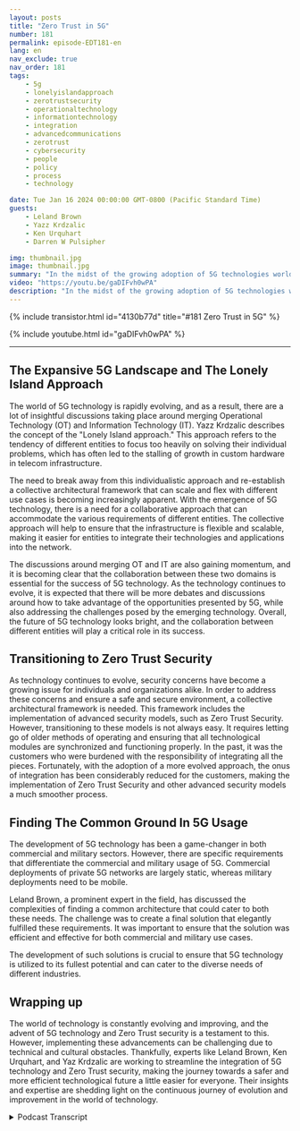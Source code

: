 ```yaml
---
layout: posts
title: "Zero Trust in 5G"
number: 181
permalink: episode-EDT181-en
lang: en
nav_exclude: true
nav_order: 181
tags:
    - 5g
    - lonelyislandapproach
    - zerotrustsecurity
    - operationaltechnology
    - informationtechnology
    - integration
    - advancedcommunications
    - zerotrust
    - cybersecurity
    - people
    - policy
    - process
    - technology

date: Tue Jan 16 2024 00:00:00 GMT-0800 (Pacific Standard Time)
guests:
    - Leland Brown
    - Yazz Krdzalic
    - Ken Urquhart
    - Darren W Pulsipher

img: thumbnail.jpg
image: thumbnail.jpg
summary: "In the midst of the growing adoption of 5G technologies worldwide, the experts in the recent episode of Embracing Digital Transformation podcast delved into the integral topic of Zero Trust in 5G security. Host Darren Pulsipher welcomed 5G advanced communications expert Leland Brown, VP of Marketing at Trenton Systems Yazz Krdzalic, and Ken Urquhart, a physicist turned cybersecurity professional from Zscaler, to discuss the integration and advancement of 5G technology, along with its challenges and breakthroughs."
video: "https://youtu.be/gaDIFvh0wPA"
description: "In the midst of the growing adoption of 5G technologies worldwide, the experts in the recent episode of Embracing Digital Transformation podcast delved into the integral topic of Zero Trust in 5G security. Host Darren Pulsipher welcomed 5G advanced communications expert Leland Brown, VP of Marketing at Trenton Systems Yazz Krdzalic, and Ken Urquhart, a physicist turned cybersecurity professional from Zscaler, to discuss the integration and advancement of 5G technology, along with its challenges and breakthroughs."
---
```


<div>
{% include transistor.html id="4130b77d" title="#181 Zero Trust in 5G" %}

{% include youtube.html id="gaDIFvh0wPA" %}
</div>

---

## The Expansive 5G Landscape and The Lonely Island Approach

The world of 5G technology is rapidly evolving, and as a result, there are a lot of insightful discussions taking place around merging Operational Technology (OT) and Information Technology (IT). Yazz Krdzalic describes the concept of the "Lonely Island approach." This approach refers to the tendency of different entities to focus too heavily on solving their individual problems, which has often led to the stalling of growth in custom hardware in telecom infrastructure. 

The need to break away from this individualistic approach and re-establish a collective architectural framework that can scale and flex with different use cases is becoming increasingly apparent. With the emergence of 5G technology, there is a need for a collaborative approach that can accommodate the various requirements of different entities. The collective approach will help to ensure that the infrastructure is flexible and scalable, making it easier for entities to integrate their technologies and applications into the network. 

The discussions around merging OT and IT are also gaining momentum, and it is becoming clear that the collaboration between these two domains is essential for the success of 5G technology. As the technology continues to evolve, it is expected that there will be more debates and discussions around how to take advantage of the opportunities presented by 5G, while also addressing the challenges posed by the emerging technology. Overall, the future of 5G technology looks bright, and the collaboration between different entities will play a critical role in its success.

## Transitioning to Zero Trust Security

As technology continues to evolve, security concerns have become a growing issue for individuals and organizations alike. In order to address these concerns and ensure a safe and secure environment, a collective architectural framework is needed. This framework includes the implementation of advanced security models, such as Zero Trust Security. However, transitioning to these models is not always easy. It requires letting go of older methods of operating and ensuring that all technological modules are synchronized and functioning properly. In the past, it was the customers who were burdened with the responsibility of integrating all the pieces. Fortunately, with the adoption of a more evolved approach, the onus of integration has been considerably reduced for the customers, making the implementation of Zero Trust Security and other advanced security models a much smoother process.

## Finding The Common Ground In 5G Usage

The development of 5G technology has been a game-changer in both commercial and military sectors. However, there are specific requirements that differentiate the commercial and military usage of 5G. Commercial deployments of private 5G networks are largely static, whereas military deployments need to be mobile. 

Leland Brown, a prominent expert in the field, has discussed the complexities of finding a common architecture that could cater to both these needs. The challenge was to create a final solution that elegantly fulfilled these requirements. It was important to ensure that the solution was efficient and effective for both commercial and military use cases. 

The development of such solutions is crucial to ensure that 5G technology is utilized to its fullest potential and can cater to the diverse needs of different industries.

## Wrapping up

The world of technology is constantly evolving and improving, and the advent of 5G technology and Zero Trust security is a testament to this. However, implementing these advancements can be challenging due to technical and cultural obstacles. Thankfully, experts like Leland Brown, Ken Urquhart, and Yaz Krdzalic are working to streamline the integration of 5G technology and Zero Trust security, making the journey towards a safer and more efficient technological future a little easier for everyone. Their insights and expertise are shedding light on the continuous journey of evolution and improvement in the world of technology.



<details>
<summary> Podcast Transcript </summary>

<p></p>

</details>
